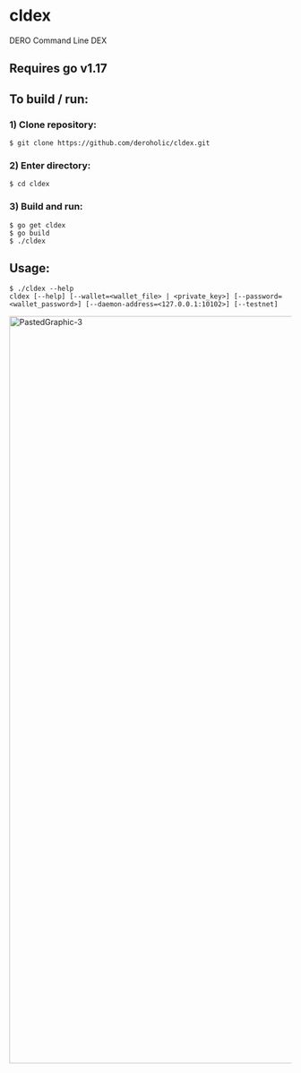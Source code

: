 # cldex
DERO Command Line DEX

## Requires go v1.17

## To build / run:

### 1) Clone repository:
	$ git clone https://github.com/deroholic/cldex.git

### 2) Enter directory:
	$ cd cldex

### 3) Build and run:
	$ go get cldex
	$ go build
	$ ./cldex

## Usage:
```
$ ./cldex --help
cldex [--help] [--wallet=<wallet_file> | <private_key>] [--password=<wallet_password>] [--daemon-address=<127.0.0.1:10102>] [--testnet]
```
<img width="1335" alt="PastedGraphic-3" src="https://user-images.githubusercontent.com/105595360/179622625-ca5a328b-20e3-4498-a952-b2050ade2e11.png">
